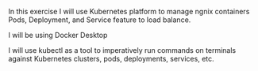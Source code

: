 
In this exercise I will use Kubernetes platform to manage ngnix containers Pods, Deployment, and Service feature to load balance.

I will be using Docker Desktop

I will use kubectl as a tool to imperatively run commands on terminals against Kubernetes clusters, pods, deployments, services, etc.



